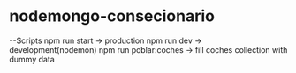 # nodemongo-consecionario

--Scripts
    npm run start -> production
    npm run dev -> development(nodemon)
    npm run poblar:coches -> fill coches collection with dummy data
